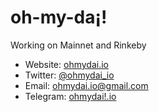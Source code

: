 # oh-my-da¡!

Working on Mainnet and Rinkeby

- Website: [ohmydai.io](https://ohmydai.io/)
- Twitter: [@ohmydai_io](https://twitter.com/ohmydai_io)
- Email: [ohmydai.io@gmail.com](mailto:ohmydai.io@gmail.com)
- Telegram: [ohmydai!.io](https://t.me/joinchat/DSUxh1QcM-e7SRQFzZywxQ)
